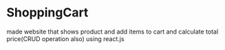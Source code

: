 # ShoppingCart
made website that shows product and add items to cart and calculate total price(CRUD operation also) using react.js
